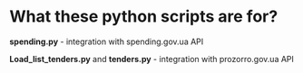 # What these python scripts are for?
**spending.py** - integration with spending.gov.ua API

**Load_list_tenders.py** and **tenders.py** - integration with prozorro.gov.ua API
